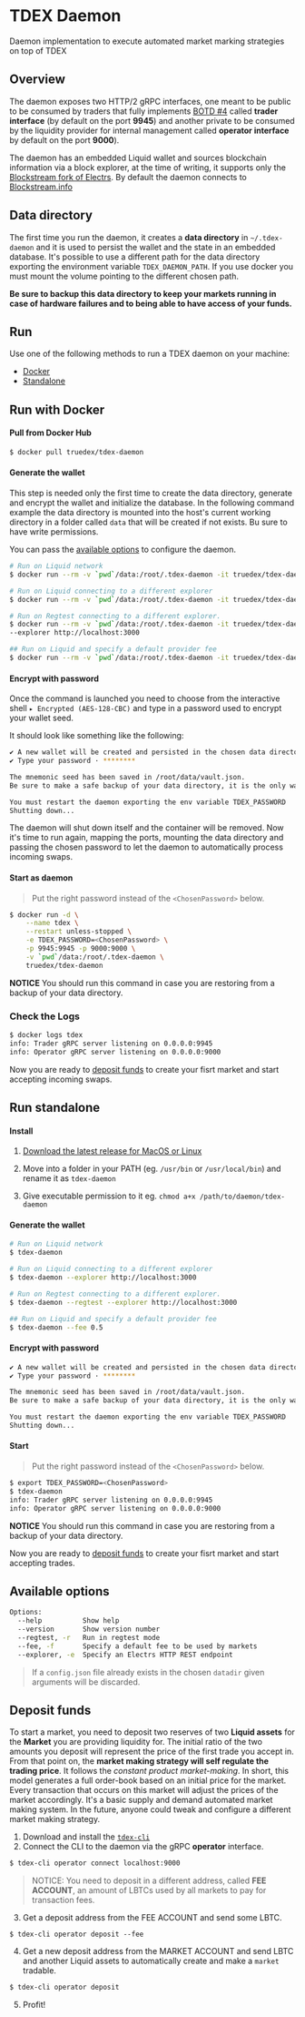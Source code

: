 #  TDEX Daemon
Daemon implementation to execute automated market marking strategies on top of TDEX

## Overview

The daemon exposes two HTTP/2 gRPC interfaces, one meant to be public to be consumed by traders that fully implements [BOTD #4](https://github.com/tdex-network/tdex-specs/blob/master/04-trade-protocol.md) called **trader interface** (by default on the port **9945**) and another private to be consumed by the liquidity provider for internal management called **operator interface** by default on the port **9000**).


The daemon has an embedded Liquid wallet and sources blockchain information via a block explorer, at the time of writing, it supports only the [Blockstream fork of Electrs](https://github.com/blockstream/electrs). By default the daemon connects to [Blockstream.info](https://blockstream.info/liquid/api/)


## Data directory

The first time you run the daemon, it creates a **data directory** in `~/.tdex-daemon` and it is used to persist the wallet and the state in an embedded database. 
It's possible to use a different path for the data directory exporting the environment variable `TDEX_DAEMON_PATH`. If you use docker you must mount the volume pointing to the different chosen path.

**Be sure to backup this data directory to keep your markets running in case of hardware failures and to being able to have access of your funds.**

## Run

Use one of the following methods to run a TDEX daemon on your machine:

* [Docker](#run-with-docker)
* [Standalone](#run-standalone)

## Run with Docker

#### Pull from Docker Hub 

```sh
$ docker pull truedex/tdex-daemon
```

#### Generate the wallet

This step is needed only the first time to create the data directory, generate and encrypt the wallet and initialize the database. In the following command example the data directory is mounted into the host's current working directory in a folder called `data` that will be created if not exists. Bu sure to have write permissions.

You can pass the [available options](#available-options) to configure the daemon.



```sh
# Run on Liquid network
$ docker run --rm -v `pwd`/data:/root/.tdex-daemon -it truedex/tdex-daemon

# Run on Liquid connecting to a different explorer
$ docker run --rm -v `pwd`/data:/root/.tdex-daemon -it truedex/tdex-daemon --explorer http://localhost:3000

# Run on Regtest connecting to a different explorer.
$ docker run --rm -v `pwd`/data:/root/.tdex-daemon -it truedex/tdex-daemon --regtest
--explorer http://localhost:3000

## Run on Liquid and specify a default provider fee
$ docker run --rm -v `pwd`/data:/root/.tdex-daemon -it truedex/tdex-daemon --fee 0.5
```

#### Encrypt with password

Once the command is launched you need to choose from the interactive shell `▸ Encrypted (AES-128-CBC)` and type in a password used to encrypt your wallet seed.


It should look like something like the following:

```sh
✔ A new wallet will be created and persisted in the chosen data directory. How do you want to store your seed? 🔑 · encrypted
✔ Type your password · ********

The mnemonic seed has been saved in /root/data/vault.json.
Be sure to make a safe backup of your data directory, it is the only way to restore your funds

You must restart the daemon exporting the env variable TDEX_PASSWORD
Shutting down...

```

The daemon will shut down itself and the container will be removed. Now it's time to run again, mapping the ports, mounting the data directory and passing the chosen password to let the daemon to automatically process incoming swaps. 

#### Start as daemon

> Put the right password instead of the `<ChosenPassword>` below.

```sh
$ docker run -d \
    --name tdex \
    --restart unless-stopped \
    -e TDEX_PASSWORD=<ChosenPassword> \
    -p 9945:9945 -p 9000:9000 \
    -v `pwd`/data:/root/.tdex-daemon \
    truedex/tdex-daemon
```
**NOTICE** You should run this command in case you are restoring from a backup of your data directory.

### Check the Logs

```sh
$ docker logs tdex
info: Trader gRPC server listening on 0.0.0.0:9945
info: Operator gRPC server listening on 0.0.0.0:9000
```


Now you are ready to [deposit funds](#deposit-funds) to create your fisrt market and start accepting incoming swaps. 

## Run standalone


#### Install

1. [Download the latest release for MacOS or Linux](https://github.com/tdex-network/tdex-daemon-alpha/releases)

2. Move into a folder in your PATH (eg. `/usr/bin` or `/usr/local/bin`) and rename it as `tdex-daemon`

3. Give executable permission to it eg. `chmod a+x /path/to/daemon/tdex-daemon`


#### Generate the wallet

```sh
# Run on Liquid network
$ tdex-daemon

# Run on Liquid connecting to a different explorer
$ tdex-daemon --explorer http://localhost:3000

# Run on Regtest connecting to a different explorer.
$ tdex-daemon --regtest --explorer http://localhost:3000

## Run on Liquid and specify a default provider fee
$ tdex-daemon --fee 0.5
```

#### Encrypt with password

```sh
✔ A new wallet will be created and persisted in the chosen data directory. How do you want to store your seed? 🔑 · encrypted
✔ Type your password · ********

The mnemonic seed has been saved in /root/data/vault.json.
Be sure to make a safe backup of your data directory, it is the only way to restore your funds

You must restart the daemon exporting the env variable TDEX_PASSWORD
Shutting down...
```


#### Start

> Put the right password instead of the `<ChosenPassword>` below.

```sh
$ export TDEX_PASSWORD=<ChosenPassword>
$ tdex-daemon
info: Trader gRPC server listening on 0.0.0.0:9945
info: Operator gRPC server listening on 0.0.0.0:9000
```
**NOTICE** You should run this command in case you are restoring from a backup of your data directory.


Now you are ready to [deposit funds](#deposit-funds) to create your fisrt market and start accepting trades. 


## Available options

```sh
Options:
  --help          Show help                                            
  --version       Show version number                                  
  --regtest, -r   Run in regtest mode                 
  --fee, -f       Specify a default fee to be used by markets
  --explorer, -e  Specify an Electrs HTTP REST endpoint                                         
```
> If a `config.json` file already exists in the chosen `datadir` given arguments will be discarded.



## Deposit funds

To start a market, you need to deposit two reserves of two **Liquid assets** for the **Market** you are providing liquidity for. 
The initial ratio of the two amounts you deposit will represent the price of the first trade you accept in.
From that point on, the **market making strategy will self regulate the trading price**. It follows the *constant product market-making*. In short, this model generates a full order-book based on an initial price for the market. Every transaction that occurs on this market will adjust the prices of the market accordingly. It's a basic supply and demand automated market making system. In the future, anyone could tweak and configure a different market making strategy.

1. Download and install the [`tdex-cli`](tdex-cli.md) 
2. Connect the CLI to the daemon via the gRPC **operator** interface. 
```sh
$ tdex-cli operator connect localhost:9000
```
> NOTICE: You need to deposit in a different address, called **FEE ACCOUNT**, an amount of LBTCs used by all markets to pay for transaction fees.

3. Get a deposit address from the FEE ACCOUNT and send some LBTC.
```
$ tdex-cli operator deposit --fee
```
4. Get a new deposit address from the MARKET ACCOUNT and send LBTC and another Liquid assets to automatically create and make a `market` tradable.
```sh
$ tdex-cli operator deposit
```
5. Profit! 
